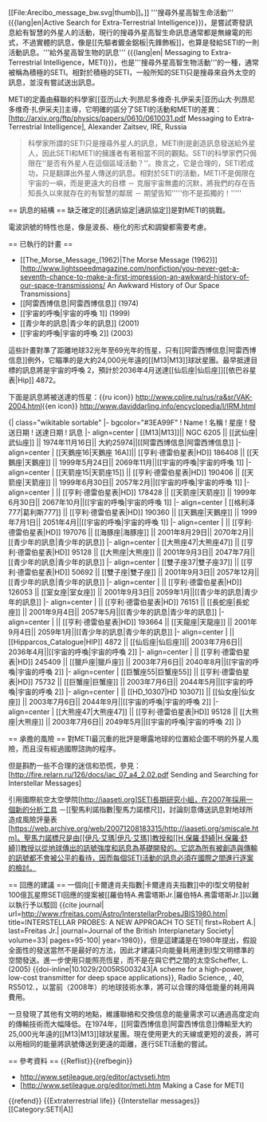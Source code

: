 [[File:Arecibo_message_bw.svg|thumb]]。]]
'''搜尋外星高智生命活動''' ({{lang|en|Active Search for Extra-Terrestrial Intelligence}})，是嘗試寄發訊息給有智慧的外星人的活動，現行的搜尋外星高智生命訊息通常都是無線電的形式，不過實體的訊息，像是[[先驅者鍍金鋁板|先鋒飾板]]，也算是發給SETI的一則活動訊息。'''給外星高智生物的訊息''' ({{lang|en| Messaging to Extra-Terrestrial Intelligence，METI}})，也是'''搜尋外星高智生物活動'''的一種，通常被稱為積極的SETI。相對於積極的SETI，一般所知的SETI只是搜尋來自外太空的訊息，並沒有嘗試送出訊息。

METI的定義由蘇聯的科學家[[亚历山大·列昂尼多维奇·扎伊采夫|亚历山大·列昂尼多维奇·扎伊采夫]]主導，它明確的區分了SETI的活動和METI的差異： <ref>[http://arxiv.org/ftp/physics/papers/0610/0610031.pdf Messaging to Extra-Terrestrial Intelligence], Alexander Zaitsev, IRE, Russia</ref> <blockquote>科學家所謂的SETI只是搜尋外星人的訊息，METI則是創造訊息發送給外星人，因此SETI和METI的擁護者有著相當不同的觀點。SETI的科學家們只侷限在''是否有外星人在這個區域活動？''。換言之，它是合理的，SETI若成功，只是翻譯出外星人傳送的訊息。相對於SETI的活動，METI不是侷限在宇宙的一嶼，而是更遠大的目標 － 克服宇宙無盡的沉默，將我們的存在告知長久以來就存在的有智慧的鄰居 － 期望告知'''''你不是孤獨的！'''''</blockquote>

== 訊息的結構 ==
缺乏確定的[[通訊協定|通訊協定]]是對METI的挑戰。

電波訊號的特性也是，像是波長、極化的形式和調變都需要考慮。

== 已執行的計畫 ==
* [[The_Morse_Message_(1962)|The Morse Message (1962)]]<ref>[http://www.lightspeedmagazine.com/nonfiction/you-never-get-a-seventh-chance-to-make-a-first-impression-an-awkward-history-of-our-space-transmissions/ An Awkward History of Our Space Transmissions]</ref>
* [[阿雷西博信息|阿雷西博信息]] (1974)
* [[宇宙的呼喚|宇宙的呼喚 1]] (1999)
* [[青少年的訊息|青少年的訊息]] (2001)
* [[宇宙的呼喚|宇宙的呼喚 2]] (2003)

這些計畫對準了距離地球32光年至69光年的恆星，只有[[阿雷西博信息|阿雷西博信息]]例外，它瞄準的是大約24,000光年遠的[[M13|M13]]球狀星團。最早抵達目標的訊息將是宇宙的呼喚 2，預計於2036年4月送達[[仙后座|仙后座]][[依巴谷星表|Hip]] 4872。

下面是訊息將被送達的恆星：<ref>{{ru icon}} http://www.cplire.ru/rus/ra&sr/VAK-2004.html</ref><ref>{{en icon}} http://www.daviddarling.info/encyclopedia/I/IRM.html</ref>

{| class="wikitable sortable" 
|- bgcolor="#3EA99F"
! Name
! 名稱 
! 星座
! 發送日期
! 送達日期
! 訊息
|- align=center
| [[M13|M13]]|| NGC 6205 || [[武仙座|武仙座]] || <span style="display:none">1974-11-16</span>1974年11月16日|| 大約25974||[[阿雷西博信息|阿雷西博信息]]
|- align=center
| [[天鵝座16|天鵝座 16A]]|| [[亨利·德雷伯星表|HD]] 186408 || [[天鵝座|天鵝座]] || <span style="display:none">1999-05-24</span>1999年5月24日|| <span style="display:none">2069-11</span>2069年11月||[[宇宙的呼喚|宇宙的呼喚 1]]
|- align=center
| [[天箭座15|天箭座15]] || [[亨利·德雷伯星表|HD]] 190406 || [[天箭座|天箭座]] || <span style="display:none">1999-06-30</span>1999年6月30日|| <span style="display:none">2057-02</span>2057年2月||[[宇宙的呼喚|宇宙的呼喚 1]]
|- align=center
| || [[亨利·德雷伯星表|HD]] 178428 || [[天箭座|天箭座]] || <span style="display:none">1999-06-30</span>1999年6月30日|| <span style="display:none">2067-10</span>2067年10月||[[宇宙的呼喚|宇宙的呼喚 1]]
|- align=center
| [[格利泽777|葛利斯777]] || [[亨利·德雷伯星表|HD]] 190360 || [[天鵝座|天鵝座]] || <span style="display:none">1999-07-01</span>1999年7月1日|| <span style="display:none">2051-04</span>2051年4月||[[宇宙的呼喚|宇宙的呼喚 1]]
|- align=center
| || [[亨利·德雷伯星表|HD]] 197076 || [[海豚座|海豚座]] || <span style="display:none">2000-08-29</span>2001年8月29日|| <span style="display:none">2070-02</span>2070年2月||[[青少年的訊息|青少年的訊息]]
|- align=center
| [[大熊座47|大熊座47]] || [[亨利·德雷伯星表|HD]] 95128 || [[大熊座|大熊座]] || <span style="display:none">2001-09-03</span>2001年9月3日|| <span style="display:none">2047-07</span>2047年7月||[[青少年的訊息|青少年的訊息]]
|- align=center
| [[雙子座37|雙子座37]] || [[亨利·德雷伯星表|HD]] 50692 || [[雙子座|雙子座]] || <span style="display:none">2001-09-03</span>2001年9月3日|| <span style="display:none">2057-12</span>2057年12月||[[青少年的訊息|青少年的訊息]]
|- align=center
| || [[亨利·德雷伯星表|HD]] 126053 || [[室女座|室女座]] || <span style="display:none">2001-09-03</span>2001年9月3日|| <span style="display:none">2059-12</span>2059年1月||[[青少年的訊息|青少年的訊息]]
|- align=center
| || [[亨利·德雷伯星表|HD]] 76151 || [[長蛇座|長蛇座]] || <span style="display:none">2001-09-04</span>2001年9月4日|| <span style="display:none">2057-05</span>2057年5月||[[青少年的訊息|青少年的訊息]]
|- align=center
| || [[亨利·德雷伯星表|HD]] 193664 || [[天龍座|天龍座]] || <span style="display:none">2001-09-04</span>2001年9月4日|| <span style="display:none">2059-01</span>2059年1月||[[青少年的訊息|青少年的訊息]]
|- align=center
| || [[Hipparcos_Catalogue|HIP]] 4872 || [[仙后座|仙后座]]|| <span style="display:none">2003-07-06</span>2003年7月6日|| <span style="display:none">2036-04</span>2036年4月||[[宇宙的呼喚|宇宙的呼喚 2]]
|- align=center
| || [[亨利·德雷伯星表|HD]] 245409 || [[獵戶座|獵戶座]] || <span style="display:none">2003-07-06</span>2003年7月6日|| <span style="display:none">2040-08</span>2040年8月||[[宇宙的呼喚|宇宙的呼喚 2]]
|- align=center
| [[巨蟹座55|巨蟹座55]] || [[亨利·德雷伯星表|HD]] 75732 || [[巨蟹座|巨蟹座]] || <span style="display:none">2003-07-06</span>2003年7月6日|| <span style="display:none">2044-05</span>2044年5月||[[宇宙的呼喚|宇宙的呼喚 2]]
|- align=center
| || [[HD_10307|HD 10307]] || [[仙女座|仙女座]] || <span style="display:none">2003-07-06</span>2003年7月6日|| <span style="display:none">2044-09</span>2044年9月||[[宇宙的呼喚|宇宙的呼喚 2]]
|- align=center
| [[大熊座47|大熊座47]] || [[亨利·德雷伯星表|HD]] 95128 || [[大熊座|大熊座]] || <span style="display:none">2003-07-06</span>2003年7月6日|| <span style="display:none">2049-05</span>2049年5月||[[宇宙的呼喚|宇宙的呼喚 2]]
|}

== 承擔的風險 ==
對METI最沉重的批評是曝露地球的位置給企圖不明的外星人風險，而且沒有經過國際諮詢的程序。
 
但是斟酌一些不合理的迷信和恐慌，參見：[http://fire.relarn.ru/126/docs/iac_07_a4_2.02.pdf Sending and Searching for Interstellar Messages]

引用國際航空太空學院[http://iaaseti.org]SETI長期研究小組，在2007年採用一個新的分析工具 －[[聖馬利諾指數|聖馬力諾標尺]]，討論刻意傳送訊息對地球所造成風險評量表[https://web.archive.org/web/20071208183315/http://iaaseti.org/smiscale.htm]。聖馬力諾標尺是由[[伊凡·艾瑪|伊凡·艾瑪]]教授和[[H.保羅·舒綺|H.保羅·舒綺]]教授以從地球傳出的訊號強度和訊息為基礎開發的。它認為所有被創造與傳輸的訊號都不會被公平的看待，因而每個SETI活動的訊息必須在國際之間進行逐案的檢討。

== 回應的建議 ==
一個向[[卡爾達肖夫指數|卡爾達肖夫指數]]中的I型文明發射100億瓦星際SETI回應的提案被[[羅伯特A.弗雷塔斯Jr.|羅伯特A.弗雷塔斯Jr.]]以難以執行予以駁回
<ref name="IP">{{cite journal| url=http://www.rfreitas.com/Astro/InterstellarProbesJBIS1980.htm| title=INTERSTELLAR PROBES: A NEW APPROACH TO SETI| first=Robert A.| last=Freitas Jr.| journal=Journal of the British Interplanetary Society| volume=33| pages=95-100| year=1980}}</ref>，但是這建議是在1980年提出，假設全面性的發送當然不是最好的方法，因此才建議只向能量耗用達到I型文明標準的空間發送。進一步使用只能照亮恆星，而不是在與它們之間的太空<ref>Scheffer, L. (2005) {{doi-inline|10.1029/2005RS003243|A scheme for a high-power, low-cost transmitter for deep space applications}}, Radio Science, , 40, RS5012.</ref>，以當前（2008年）的地球技術水準，將可以合理的降低能量的耗用與費用。

一旦發現了其他有文明的地點，維護聯絡和交換信息的能量需求可以通過高度定向的傳輸技術而大幅降低。在1974年，[[阿雷西博信息|阿雷西博信息]]傳輸至大約25,000光年遠的[[M13|M13]]球狀星團。現在使用更大的天線或更短的波長，將可以用相同的能量將訊號傳送到更遠的距離，進行SETI活動的嘗試。

== 參考資料 ==
{{Reflist}}{{refbegin}}
* http://www.setileague.org/editor/actvseti.htm
* [http://www.setileague.org/editor/meti.htm Making a Case for METI]

{{refend}}
{{Extraterrestrial life}}
{{Interstellar messages}}
[[Category:SETI|A]]